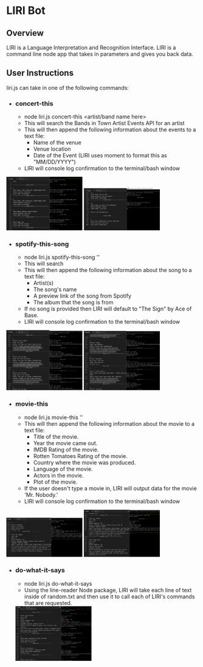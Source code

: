 # LIRI Bot
## Overview
LIRI is a Language Interpretation and Recognition Interface. LIRI is a command line node app that takes in parameters and gives you back data.

## User Instructions
liri.js can take in one of the following commands:

* ### concert-this
  * node liri.js concert-this <artist/band name here>
  * This will search the Bands in Town Artist Events API for an artist 
  * This will then append the following information about the events to a text file: 
    * Name of the venue
    * Venue location
    * Date of the Event (LIRI uses moment to format this as "MM/DD/YYYY")
  * LIRI will console log confirmation to the terminal/bash window  
  
<img src="https://github.com/clearplaid/liri-node-app/blob/master/images/concert-no-arg.PNG" alt="concert-this-no-arg" style="width:200px;"/> 
<img src="https://github.com/clearplaid/liri-node-app/blob/master/images/concert-args.PNG" alt="concert-this-arg" style="width:200px;"/>


* ### spotify-this-song
  * node liri.js spotify-this-song '<song name here>'
  * This will search 
  * This will then append the following information about the song to a text file: 
    * Artist(s)
    * The song's name
    * A preview link of the song from Spotify
    * The album that the song is from
  * If no song is provided then LIRI will default to "The Sign" by Ace of Base.
  * LIRI will console log confirmation to the terminal/bash window  
 
<img src="https://github.com/clearplaid/liri-node-app/blob/master/images/spotify-no-arg.PNG" alt="spotify-this-no-arg" style="width:200px;"/> 
<img src="https://github.com/clearplaid/liri-node-app/blob/master/images/spotify-args.PNG" alt="spotify-this-arg" style="width:200px;"/>
 
  
* ### movie-this
  * node liri.js movie-this '<movie name here>'
  * This will then append the following information about the movie to a text file: 
    * Title of the movie.
    * Year the movie came out.
    * IMDB Rating of the movie.
    * Rotten Tomatoes Rating of the movie.
    * Country where the movie was produced.
    * Language of the movie.
    * Actors in the movie.
    * Plot of the movie.
  * If the user doesn't type a movie in, LIRI will output data for the movie 'Mr. Nobody.' 
  * LIRI will console log confirmation to the terminal/bash window  
 
<img src="https://github.com/clearplaid/liri-node-app/blob/master/images/movie-no-args.PNG" alt="movie-this-no-arg" style="width:200px;"/> 
<img src="https://github.com/clearplaid/liri-node-app/blob/master/images/movie-args.PNG" alt="concert-this-no-arg" style="width:200px;"/> 
 
 
* ### do-what-it-says
  * node liri.js do-what-it-says
  * Using the line-reader Node package, LIRI will take each line of text inside of random.txt and then use it to call each of LIRI's commands that are requested.
  
  <img src="https://github.com/clearplaid/liri-node-app/blob/master/images/make-it-so.PNG" alt="make-it-so" style="width:200px;"/> 

